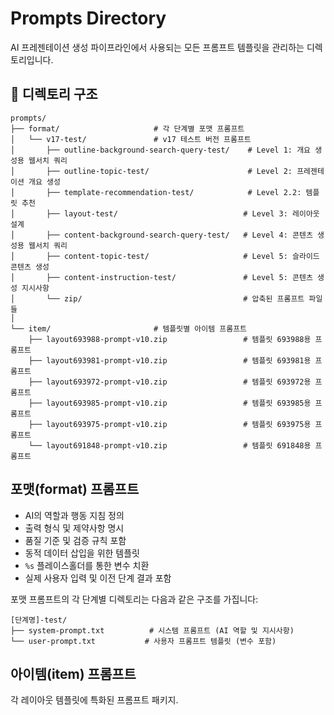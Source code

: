 # Prompts Directory

AI 프레젠테이션 생성 파이프라인에서 사용되는 모든 프롬프트 템플릿을 관리하는 디렉토리입니다.


## 📁 디렉토리 구조

```
prompts/
├── format/                     # 각 단계별 포맷 프롬프트
│   └── v17-test/               # v17 테스트 버전 프롬프트
│       ├── outline-background-search-query-test/    # Level 1: 개요 생성용 웹서치 쿼리
│       ├── outline-topic-test/                      # Level 2: 프레젠테이션 개요 생성
│       ├── template-recommendation-test/            # Level 2.2: 템플릿 추천
│       ├── layout-test/                            # Level 3: 레이아웃 설계
│       ├── content-background-search-query-test/   # Level 4: 콘텐츠 생성용 웹서치 쿼리
│       ├── content-topic-test/                     # Level 5: 슬라이드 콘텐츠 생성
│       ├── content-instruction-test/               # Level 5: 콘텐츠 생성 지시사항
│       └── zip/                                    # 압축된 프롬프트 파일들
│
└── item/                       # 템플릿별 아이템 프롬프트
    ├── layout693988-prompt-v10.zip                 # 템플릿 693988용 프롬프트
    ├── layout693981-prompt-v10.zip                 # 템플릿 693981용 프롬프트
    ├── layout693972-prompt-v10.zip                 # 템플릿 693972용 프롬프트
    ├── layout693985-prompt-v10.zip                 # 템플릿 693985용 프롬프트
    ├── layout693975-prompt-v10.zip                 # 템플릿 693975용 프롬프트
    └── layout691848-prompt-v10.zip                 # 템플릿 691848용 프롬프트
```


## 포맷(format) 프롬프트

- AI의 역할과 행동 지침 정의
- 출력 형식 및 제약사항 명시
- 품질 기준 및 검증 규칙 포함
- 동적 데이터 삽입을 위한 템플릿
- `%s` 플레이스홀더를 통한 변수 치환
- 실제 사용자 입력 및 이전 단계 결과 포함

포맷 프롬프트의 각 단계별 디렉토리는 다음과 같은 구조를 가집니다:

```
[단계명]-test/
├── system-prompt.txt          # 시스템 프롬프트 (AI 역할 및 지시사항)
└── user-prompt.txt           # 사용자 프롬프트 템플릿 (변수 포함)
```

## 아이템(item) 프롬프트

각 레이아웃 템플릿에 특화된 프롬프트 패키지.
